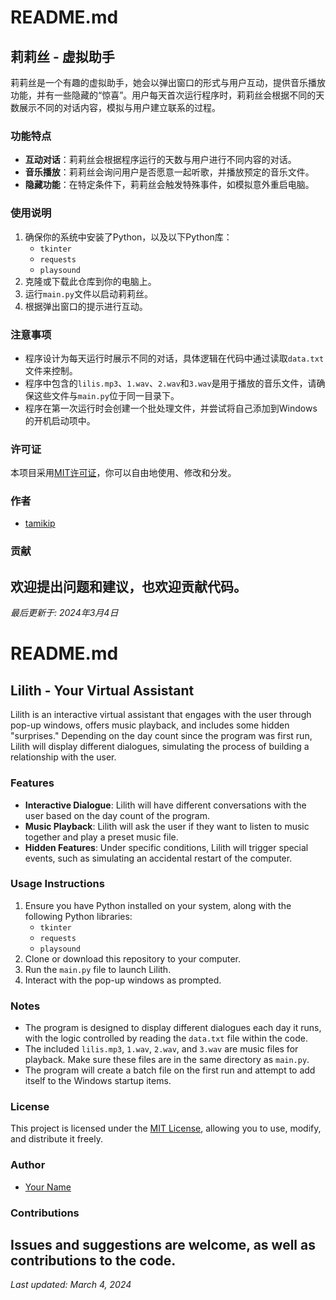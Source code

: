 # README.md
## 莉莉丝 - 虚拟助手
莉莉丝是一个有趣的虚拟助手，她会以弹出窗口的形式与用户互动，提供音乐播放功能，并有一些隐藏的“惊喜”。用户每天首次运行程序时，莉莉丝会根据不同的天数展示不同的对话内容，模拟与用户建立联系的过程。
### 功能特点
- **互动对话**：莉莉丝会根据程序运行的天数与用户进行不同内容的对话。
- **音乐播放**：莉莉丝会询问用户是否愿意一起听歌，并播放预定的音乐文件。
- **隐藏功能**：在特定条件下，莉莉丝会触发特殊事件，如模拟意外重启电脑。
### 使用说明
1. 确保你的系统中安装了Python，以及以下Python库：
   - `tkinter`
   - `requests`
   - `playsound`
2. 克隆或下载此仓库到你的电脑上。
3. 运行`main.py`文件以启动莉莉丝。
4. 根据弹出窗口的提示进行互动。
### 注意事项
- 程序设计为每天运行时展示不同的对话，具体逻辑在代码中通过读取`data.txt`文件来控制。
- 程序中包含的`lilis.mp3`、`1.wav`、`2.wav`和`3.wav`是用于播放的音乐文件，请确保这些文件与`main.py`位于同一目录下。
- 程序在第一次运行时会创建一个批处理文件，并尝试将自己添加到Windows的开机启动项中。
### 许可证
本项目采用[MIT许可证](LICENSE)，你可以自由地使用、修改和分发。
### 作者
- [tamikip](https://github.com/tamikip)
### 贡献
欢迎提出问题和建议，也欢迎贡献代码。
---
_最后更新于: 2024年3月4日_

# README.md
## Lilith - Your Virtual Assistant
Lilith is an interactive virtual assistant that engages with the user through pop-up windows, offers music playback, and includes some hidden "surprises." Depending on the day count since the program was first run, Lilith will display different dialogues, simulating the process of building a relationship with the user.
### Features
- **Interactive Dialogue**: Lilith will have different conversations with the user based on the day count of the program.
- **Music Playback**: Lilith will ask the user if they want to listen to music together and play a preset music file.
- **Hidden Features**: Under specific conditions, Lilith will trigger special events, such as simulating an accidental restart of the computer.
### Usage Instructions
1. Ensure you have Python installed on your system, along with the following Python libraries:
   - `tkinter`
   - `requests`
   - `playsound`
2. Clone or download this repository to your computer.
3. Run the `main.py` file to launch Lilith.
4. Interact with the pop-up windows as prompted.
### Notes
- The program is designed to display different dialogues each day it runs, with the logic controlled by reading the `data.txt` file within the code.
- The included `lilis.mp3`, `1.wav`, `2.wav`, and `3.wav` are music files for playback. Make sure these files are in the same directory as `main.py`.
- The program will create a batch file on the first run and attempt to add itself to the Windows startup items.
### License
This project is licensed under the [MIT License](LICENSE), allowing you to use, modify, and distribute it freely.
### Author
- [Your Name](https://github.com/your_username)
### Contributions
Issues and suggestions are welcome, as well as contributions to the code.
---
_Last updated: March 4, 2024_
